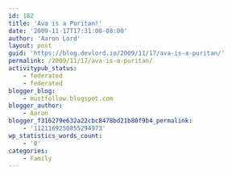 ```yaml
---
id: 182
title: 'Ava is a Puritan!'
date: '2009-11-17T17:31:00-08:00'
author: 'Aaron Lord'
layout: post
guid: 'https://blog.devlord.io/2009/11/17/ava-is-a-puritan/'
permalink: /2009/11/17/ava-is-a-puritan/
activitypub_status:
    - federated
    - federated
blogger_blog:
    - mustfollow.blogspot.com
blogger_author:
    - Aaron
blogger_f316279e632a22cbc8478bd21b80f9b4_permalink:
    - '1121169250855294973'
wp_statistics_words_count:
    - '0'
categories:
    - Family
---
```


<p class="mobile-photo"><a href="/assets/img/2011/10/photo-745418.jpg"><img src="blog/assets/img/2011/10/photo-745418.jpg?w=225" border="0" alt="" /></a></p>